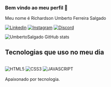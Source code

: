 ### Bem vindo ao meu perfil 👏
Meu nome é Richardson Umberto Ferreira Salgado 

[![Linkedin](https://img.shields.io/badge/LinkedIn-0077B5?style=for-the-badge&logo=linkedin&logoColor=white
)](https://www.linkedin.com/in/umbertosalgado)
[![Instagram](https://img.shields.io/badge/Instagram-E4405F?style=for-the-badge&logo=instagram&logoColor=white
)](https://www.instagram.com/richardson.ufs)
[![Discord](https://img.shields.io/badge/Discord-7289DA?style=for-the-badge&logo=discord&logoColor=white
)](https://discord.gg/g7fAccj8)

![UmbertoSalgado GitHub stats](https://github-readme-stats.vercel.app/api?username=UmbertoSalgado&show_icons=true&theme=transparent)

## Tecnologias que uso no meu dia

<div style="display: inline_block"><br>
<img alt="HTML5" src="https://img.shields.io/badge/HTML5-E34F26?style=for-the-badge&logo=html5&logoColor=white"/>
<img alt="CSS3" src="https://img.shields.io/badge/CSS3-1572B6?style=for-the-badge&logo=css3&logoColor=white"/>
<img alt="JAVASCRIPT" src="https://img.shields.io/badge/JavaScript-F7DF1E?style=for-the-badge&logo=javascript&logoColor=black"/>
</div><br/>
Apaixonado por tecnologia.

